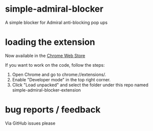 # simple-admiral-blocker
A simple blocker for Admiral anti-blocking pop ups

# loading the extension
Now available in the [Chrome Web Store](https://chromewebstore.google.com/detail/kmfoidjljagcmdpgjpmaaooodhblklbm)

If you want to work on the code, follow the steps:
1. Open Chrome and go to chrome://extensions/.
2. Enable "Developer mode" in the top right corner.
3. Click "Load unpacked" and select the folder under this repo named simple-admiral-blocker-extension

# bug reports / feedback 
Via GitHub issues please